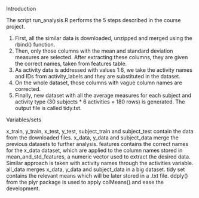 Introduction

The script run_analysis.R performs the 5 steps described in the course project.

1. First, all the similar data is downloaded, unzipped and merged using the rbind() function.
2. Then, only those columns with the mean and standard deviation measures are selected. 
   After extracting these columns, they are given the correct names, taken from features table.
3. As activity data is addressed with values 1:6, we take the activity names and IDs from activity_labels and they 
   are substituted in the dataset.
4. On the whole dataset, those columns with vague column names are corrected.
5. Finally, new dataset with all the average measures for each subject and activity type (30 subjects * 6 activities = 180 rows)
   is generated. The output file is called tidy.txt.


Variables/sets

x_train, y_train, x_test, y_test, subject_train and subject_test contain the data from the downloaded files.
x_data, y_data and subject_data merge the previous datasets to further analysis.
features contains the correct names for the x_data dataset, which are applied to the column names stored in mean_and_std_features, a numeric vector used to extract the desired data.
Similar approach is taken with activity names through the activities variable.
all_data merges x_data, y_data and subject_data in a big dataset.
tidy set contains the relevant means which will be later stored in a .txt file. 
ddply() from the plyr package is used to apply colMeans() and ease the development.
